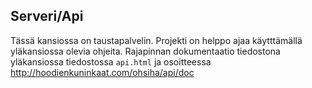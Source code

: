 ## Serveri/Api
Tässä kansiossa on taustapalvelin. Projekti on helppo ajaa käytttämällä yläkansiossa olevia ohjeita. Rajapinnan dokumentaatio tiedostona yläkansiossa tiedostossa `api.html` ja osoitteessa http://hoodienkuninkaat.com/ohsiha/api/doc